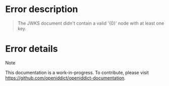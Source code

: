 # Error description

> The JWKS document didn't contain a valid '{0}' node with at least one key.

# Error details

> [!NOTE]
> This documentation is a work-in-progress. To contribute, please visit https://github.com/openiddict/openiddict-documentation.
